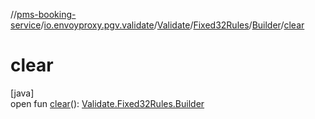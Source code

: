 //[pms-booking-service](../../../../../index.md)/[io.envoyproxy.pgv.validate](../../../index.md)/[Validate](../../index.md)/[Fixed32Rules](../index.md)/[Builder](index.md)/[clear](clear.md)

# clear

[java]\
open fun [clear](clear.md)(): [Validate.Fixed32Rules.Builder](index.md)